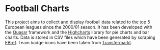 # Football Charts

This project aims to collect and display football data related to the top 5 European leagues since the 2000/01 season. It has been developed with the [Quasar](quasar.dev) framework and the [Highcharts](highcharts.com) library for pie charts and bar charts. Data is stored in CSV files which have been generated by scraping [FBref](fbref.com). Team badge icons have been taken from [Transfermarkt](transfermarkt.com).

<!-- # Football Charts (football-charts-quasar)

A football data analysis project

## Install the dependencies

```bash
yarn
# or
npm install
```

### Start the app in development mode (hot-code reloading, error reporting, etc.)

```bash
quasar dev
```

### Lint the files

```bash
yarn lint
# or
npm run lint
```

### Format the files

```bash
yarn format
# or
npm run format
```

### Build the app for production

```bash
quasar build
```

### Customize the configuration

See [Configuring quasar.config.js](https://v2.quasar.dev/quasar-cli-vite/quasar-config-js). -->
